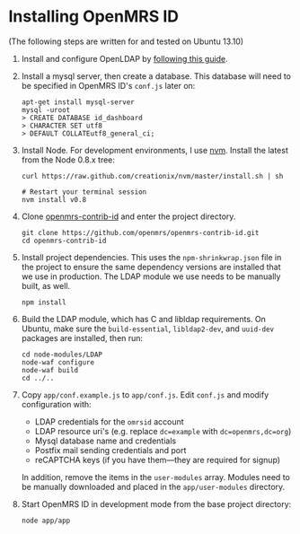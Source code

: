 Installing OpenMRS ID
=====

(The following steps are written for and tested on Ubuntu 13.10)

1. Install and configure OpenLDAP by [following this guide][0]. 

2. Install a mysql server, then create a database. This database will need to be specified in OpenMRS ID's `conf.js` later on:

    ```
    apt-get install mysql-server
    mysql -uroot
    > CREATE DATABASE id_dashboard
    > CHARACTER SET utf8
    > DEFAULT COLLATEutf8_general_ci;
    ```
    
3. Install Node. For development environments, I use [nvm][1]. Install the latest from the Node 0.8.x tree:

	 ```
     curl https://raw.github.com/creationix/nvm/master/install.sh | sh

     # Restart your terminal session
     nvm install v0.8
     ```
    
4. Clone [openmrs-contrib-id][2] and enter the project directory.

	```
    git clone https://github.com/openmrs/openmrs-contrib-id.git
    cd openmrs-contrib-id
    ```
    
5. Install project dependencies. This uses the `npm-shrinkwrap.json` file in the project to ensure the same dependency versions are installed that we use in production. The LDAP module we use needs to be manually built, as well.

    ```
    npm install
    ```
    
6. Build the LDAP module, which has C and libldap requirements. On Ubuntu, make sure the `build-essential`, `libldap2-dev`, and `uuid-dev` packages are installed, then run:

	```
	cd node-modules/LDAP
	node-waf configure
	node-waf build
	cd ../..
	```
    
6. Copy `app/conf.example.js` to `app/conf.js`. Edit `conf.js` and modify configuration with:

	- LDAP credentials for the `omrsid` account
	- LDAP resource uri's (e.g. replace `dc=example` with `dc=openmrs,dc=org`)
	- Mysql database name and credentials
	- Postfix mail sending credentials and port
	- reCAPTCHA keys (if you have them—they are required for signup)

	In addition, remove the items in the `user-modules` array. Modules need to be manually downloaded and placed in the `app/user-modules` directory.
	
7. Start OpenMRS ID in development mode from the base project directory:

	```
	node app/app
	```


[0]: https://gist.github.com/elliottwilliams/9548288
[1]: https://github.com/creationix/nvm
[2]: https://github.com/openmrs/openmrs-contrib-id